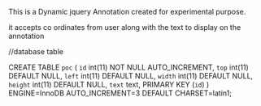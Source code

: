 This is a Dynamic jquery Annotation created for experimental purpose.

it accepts co ordinates from user along with the text to display on the annotation

//database table

CREATE TABLE `poc` (
  `id` int(11) NOT NULL AUTO_INCREMENT,
  `top` int(11) DEFAULT NULL,
  `left` int(11) DEFAULT NULL,
  `width` int(11) DEFAULT NULL,
  `height` int(11) DEFAULT NULL,
  `text` text,
  PRIMARY KEY (`id`)
) ENGINE=InnoDB AUTO_INCREMENT=3 DEFAULT CHARSET=latin1;


